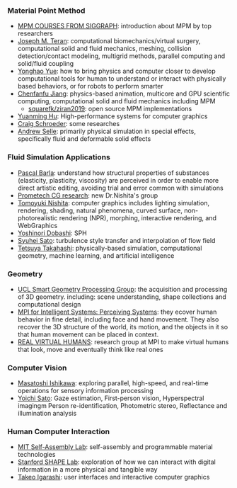 ### Material Point Method
- [MPM COURSES FROM SIGGRAPH](https://www.seas.upenn.edu/~cffjiang/mpmcourse.html): introduction about MPM by top researchers
- [Joseph M. Teran](https://www.math.ucla.edu/~jteran/): computational biomechanics/virtual surgery, computational solid and fluid mechanics, meshing, collision detection/contact modeling, multigrid methods, parallel computing and solid/fluid coupling
- [Yonghao Yue](http://mns.k.u-tokyo.ac.jp/~yonghao/): how to bring physics and computer closer to develop computational tools for human to understand or interact with physically based behaviors, or for robots to perform smarter
- [Chenfanfu Jiang](https://www.seas.upenn.edu/~cffjiang/): physics-based animation, multicore and GPU scientific computing, computational solid and fluid mechanics including MPM
   - [squarefk/ziran2019](https://github.com/squarefk/ziran2019): open source MPM implementations
- [Yuanming Hu](http://taichi.graphics/me/): High-performance systems for computer graphics
- [Craig Schroeder](https://www.cs.ucr.edu/~craigs/research.html): some researches
- [Andrew Selle](http://www.andyselle.com/): primarily physical simulation in special effects, specifically fluid and deformable solid effects

### Fluid Simulation Applications
- [Pascal Barla](https://www.labri.fr/perso/barla/blog/?page_id=81): understand how structural properties of substances (elasticity, plasticity, viscosity) are perceived in order to enable more direct artistic editing, avoiding trial and error common with simulations
- [Prometech CG research](https://www.prometech.co.jp/cgresearch.html): new Dr.Nishita's group
- [Tomoyuki Nishita](http://nishitalab.org/user/nis/pub_nis.html): computer graphics includes lighting simulation, rendering, shading, natural phenomena, curved surface, non-photorealistic rendering (NPR), morphing, interactive rendering, and WebGraphics
- [Yoshinori Dobashi](https://ime.ist.hokudai.ac.jp/~doba/projects.html): SPH
- [Syuhei Sato](http://nishitalab.org/user/syuhei/index_eng.php): turbulence style transfer and interpolation of flow field
- [Tetsuya Takahashi](http://www.cs.unc.edu/~tetsuya/): physically-based simulation, computational geometry, machine learning, and artificial intelligence

### Geometry
- [UCL Smart Geometry Processing Group](http://geometry.cs.ucl.ac.uk/index.php): the acquisition and processing of 3D geometry. including: scene understanding, shape collections and computational design
- [MPI for Intelligent Systems: Perceiving Systems](https://ps.is.tuebingen.mpg.de/): they ecover human behavior in fine detail, including face and hand movement. They also recover the 3D structure of the world, its motion, and the objects in it so that human movement can be placed in context.
- [REAL VIRTUAL HUMANS](https://virtualhumans.mpi-inf.mpg.de/): research group at MPI to make virtual humans that look, move and eventually think like real ones

### Computer Vision
- [Masatoshi Ishikawa](http://ishikawa-vision.org/index-e.html): exploring parallel, high-speed, and real-time operations for sensory information processing
- [Yoichi Sato](http://www.hci.iis.u-tokyo.ac.jp/ja/research/): Gaze estimation, First-person vision, Hyperspectral imagingm Person re-identification, Photometric stereo, Reflectance and illumination analysis

### Human Computer Interaction
- [MIT Self-Assembly Lab](https://selfassemblylab.mit.edu/): self-assembly and programmable material technologies
- [Stanford SHAPE Lab](http://shape.stanford.edu/): exploration of how we can interact with digital information in a more physical and tangible way
- [Takeo Igarashi](https://www-ui.is.s.u-tokyo.ac.jp/en/): user interfaces and interactive computer graphics
